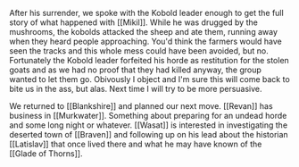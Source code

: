 After his surrender, we spoke with the Kobold leader enough to get the full story of what happened with [[Mikil]]. While he was drugged by the mushrooms, the kobolds attacked the sheep and ate them, running away when they heard people approaching. You'd think the farmers would have seen the tracks and this whole mess could have been avoided, but no. Fortunately the Kobold leader forfeited his horde as restitution for the stolen goats and as we had no proof that they had killed anyway, the group wanted to let them go. Obivously I object and I'm sure this will come back to bite us in the ass, but alas. Next time I will try to be more persuasive.

We returned to [[Blankshire]] and planned our next move. [[Revan]] has business in [[Murkwater]]. Something about preparing for an undead horde and some long night or whatever. [[Wasat]] is interested in investigating the deserted town of [[Braven]] and following up on his lead about the historian [[Latislav]] that once lived there and what he may have known of the [[Glade of Thorns]].